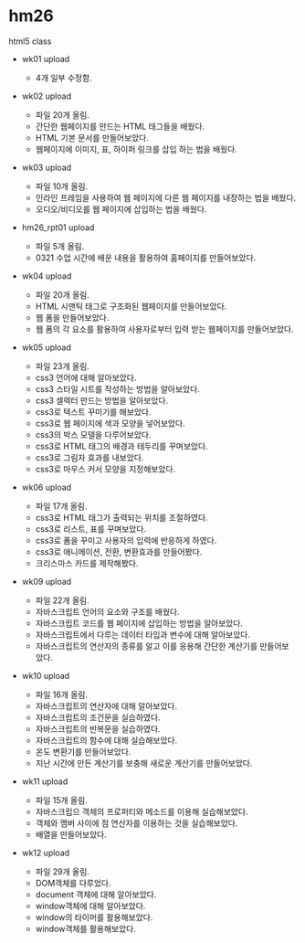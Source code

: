 # hm26
html5 class

- wk01 upload 
  - 4개 일부 수정함.

- wk02 upload
  - 파일 20개 올림.
  - 간단한 웹페이지를 만드는 HTML 태그들을 배웠다.
  - HTML 기본 문서를 만들어보았다.
  - 웹페이지에 이미지, 표, 하이퍼 링크를 삽입 하는 법을 배웠다.
  
- wk03 upload
  - 파일 10개 올림.
  - 인라인 프레임을 사용하여 웹 페이지에 다른 웹 페이지를 내장하는 법을 배웠다.
  - 오디오/비디오를 웹 페이지에 삽입하는 법을 배웠다.
  
- hm26_rpt01 upload
  - 파일 5개 올림.
  - 0321 수업 시간에 배운 내용을 활용하여 홈페이지를 만들어보았다.
  
- wk04 upload
  - 파일 20개 올림.
  - HTML 시맨틱 태그로 구조화된 웹페이지를 만들어보았다.
  - 웹 폼을 만들어보았다.
  - 웹 폼의 각 요소를 활용하여 사용자로부터 입력 받는 웹페이지를 만들어보았다.
  
- wk05 upload
  - 파일 23개 올림.
  - css3 언어에 대해 알아보았다.
  - css3 스타일 시트를 작성하는 방법을 알아보았다.
  - css3 셀렉터 만드는 방법을 알아보았다.
  - css3로 텍스트 꾸미기를 해보았다.
  - css3로 웹 페이지에 색과 모양을 넣어보았다.
  - css3의 박스 모델을 다루어보았다.
  - css3로 HTML 태그의 배경과 테두리를 꾸며보았다.
  - css3로 그림자 효과를 내보았다.
  - css3로 마우스 커서 모양을 지정해보았다.
  
- wk06 upload
  - 파일 17개 올림.
  - css3로 HTML 태그가 출력되는 위치를 조절하였다.
  - css3로 리스트, 표를 꾸며보았다.
  - css3로 폼을 꾸미고 사용자의 입력에 반응하게 하였다.
  - css3로 애니메이션, 전환, 변환효과를 만들어봤다.
  - 크리스마스 카드를 제작해봤다.
  
- wk09 upload
  - 파일 22개 올림.
  - 자바스크립트 언어의 요소와 구조를 배웠다.
  - 자바스크립트 코드를 웹 페이지에 삽입하는 방법을 알아보았다.
  - 자바스크립트에서 다루는 데이터 타입과 변수에 대해 알아보았다.
  - 자바스크립트의 연산자의 종류를 알고 이를 응용해 간단한 계산기를 만들어보았다.
  
- wk10 upload
  - 파일 16개 올림.
  - 자바스크립트의 연산자에 대해 알아보았다.
  - 자바스크립트의 조건문을 실습하였다.
  - 자바스크립트의 반복문을 실습하였다.
  - 자바스크립트의 함수에 대해 실습해보았다.
  - 온도 변환기를 만들어보았다.
  - 지난 시간에 만든 계산기를 보충해 새로운 계산기를 만들어보았다.

- wk11 upload
  - 파일 15개 올림.
  - 자바스크립으 객체의 프로퍼티와 메소드를 이용해 실습해보았다.
  - 객체와 멤버 사이에 점 연산자를 이용하는 것을 실습해보았다.
  - 배열을 만들어보았다.
  
- wk12 upload
  - 파일 29개 올림.
  - DOM객체를 다루었다.
  - document 객체에 대해 알아보았다.
  - window객체에 대해 알아보았다.
  - window의 타이머를 활용해보았다.
  - window객체를 활용해보았다.

